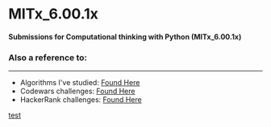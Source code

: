 # MITx_6.00.1x

#### Submissions for Computational thinking with Python (MITx_6.00.1x)

### Also a reference to:
---

- Algorithms I've studied: [Found Here]()
- Codewars challenges: [Found Here](https://github.com/369geofreeman/MITx_6.00.1x/tree/master/codewars)
- HackerRank challenges: [Found Here](https://github.com/369geofreeman/MITx_6.00.1x/tree/master/HackerRank)



[test](https://d1yjjnpx0p53s8.cloudfront.net/styles/logo-original-577x577/s3/0010/8586/brand.gif?itok=pfEqGySG)
